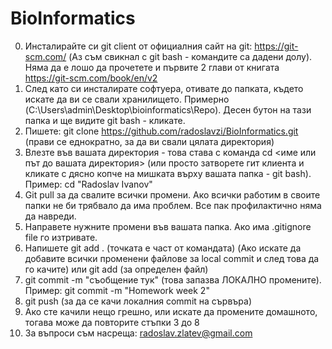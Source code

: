 # BioInformatics
0. Инсталирайте си git client от официалния сайт на git: https://git-scm.com/ (Аз съм свикнал с git bash - командите са дадени долу). Няма да е лошо да прочетете и първите 2 глави от книгата https://git-scm.com/book/en/v2
1. След като си инсталирате софтуера, отивате до папката, където искате да ви се свали хранилището. Примерно (C:\Users\admin\Desktop\bioinformatics\Repo\). Десен бутон на тази папка и ще видите git bash - кликате. 
2. Пишете: git clone https://github.com/radoslavzi/BioInformatics.git (прави се еднократно, за да ви свали цялата директория)
3. Влезте във вашата директория - това става с команда cd <име или път до вашата директория>  (или просто затворете гит клиента и кликате с дясно копче на мишката върху вашата папка - git bash). Пример: cd "Radoslav Ivanov"
4. Git pull за да свалите всички промени. Ако всички работим в своите папки не би трябвало да има проблем. Все пак профилактично няма да навреди.
5. Направете нужните промени във вашата папка. Ако има .gitignore file го изтривате. 
6. Напишете git add . (точката е част от командата) (Ако искате да добавите всички променени файлове за local commit и след това да го качите) или  git add <file path>(за определен файл)
7. git commit -m "съобщение тук" (това запазва ЛОКАЛНО промените). Пример: git commit -m "Homework week 2"
8. git push (за да се качи локалния commit на сървъра)
9. Ако сте качили нещо грешно, или искате да промените домашното, тогава може да повторите стъпки 3 до 8
10. За въпроси съм насреща: radoslav.zlatev@gmail.com

